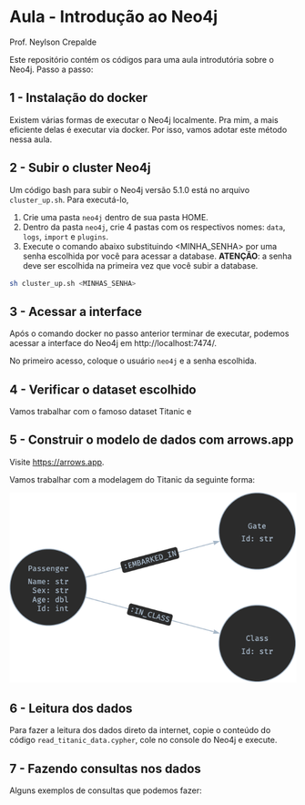 # Aula - Introdução ao Neo4j

Prof. Neylson Crepalde

Este repositório contém os códigos para uma aula introdutória sobre o Neo4j. Passo a passo:

## 1 - Instalação do docker

Existem várias formas de executar o Neo4j localmente. Pra mim, a mais eficiente delas é executar via docker. Por isso, vamos adotar este método nessa aula.

## 2 - Subir o cluster Neo4j

Um código bash para subir o Neo4j versão 5.1.0 está no arquivo `cluster_up.sh`. Para executá-lo, 

1. Crie uma pasta `neo4j` dentro de sua pasta HOME.
2. Dentro da pasta `neo4j`, crie 4 pastas com os respectivos nomes: `data`, `logs`, `import` e `plugins`.
3. Execute o comando abaixo substituindo <MINHA_SENHA> por uma senha escolhida por você para acessar a database. **ATENÇÃO**: a senha deve ser escolhida na primeira vez que você subir a database.

```bash
sh cluster_up.sh <MINHAS_SENHA>
```

## 3 - Acessar a interface

Após o comando docker no passo anterior terminar de executar, podemos acessar a interface do Neo4j em http://localhost:7474/.

No primeiro acesso, coloque o usuário `neo4j` e a senha escolhida.

## 4 - Verificar o dataset escolhido

Vamos trabalhar com o famoso dataset Titanic e 

## 5 - Construir o modelo de dados com **arrows.app**

Visite https://arrows.app.

Vamos trabalhar com a modelagem do Titanic da seguinte forma:

![modelo_de_dados](/img/Titanic-2.png)

## 6 - Leitura dos dados

Para fazer a leitura dos dados direto da internet, copie o conteúdo do código `read_titanic_data.cypher`, cole no console do Neo4j e execute.

## 7 - Fazendo consultas nos dados

Alguns exemplos de consultas que podemos fazer:

